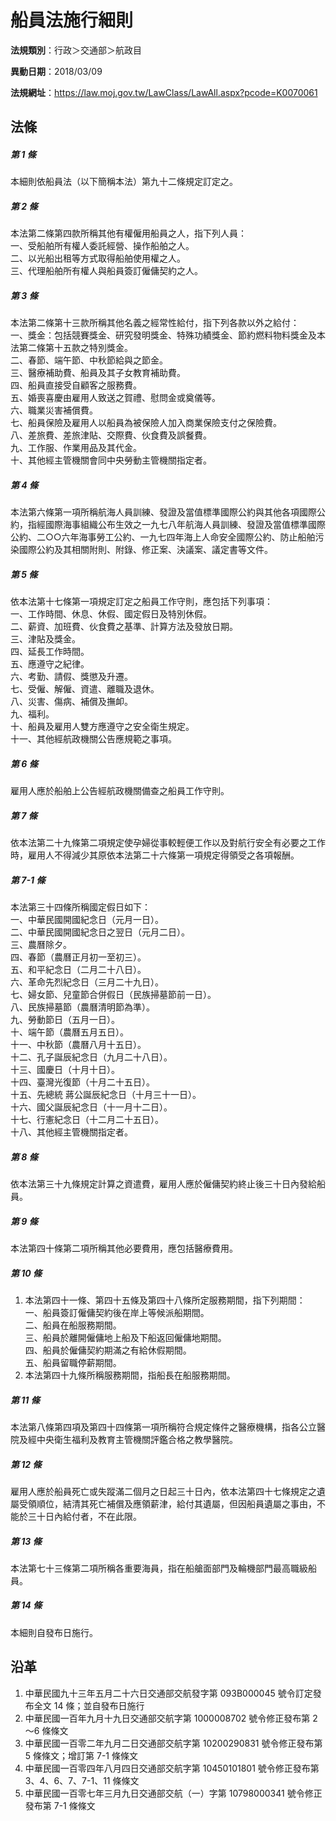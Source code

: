 # 船員法施行細則


**法規類別**：行政＞交通部＞航政目

**異動日期**：2018/03/09  

**法規網址**：https://law.moj.gov.tw/LawClass/LawAll.aspx?pcode=K0070061



## 法條
##### 第 1 條
本細則依船員法（以下簡稱本法）第九十二條規定訂定之。

##### 第 2 條
本法第二條第四款所稱其他有權僱用船員之人，指下列人員：  
一、受船舶所有權人委託經營、操作船舶之人。  
二、以光船出租等方式取得船舶使用權之人。  
三、代理船舶所有權人與船員簽訂僱傭契約之人。

##### 第 3 條
本法第二條第十三款所稱其他名義之經常性給付，指下列各款以外之給付：  
一、獎金：包括競賽獎金、研究發明獎金、特殊功績獎金、節約燃料物料獎金及本法第二條第十五款之特別獎金。  
二、春節、端午節、中秋節給與之節金。  
三、醫療補助費、船員及其子女教育補助費。  
四、船員直接受自顧客之服務費。  
五、婚喪喜慶由雇用人致送之賀禮、慰問金或奠儀等。  
六、職業災害補償費。  
七、船員保險及雇用人以船員為被保險人加入商業保險支付之保險費。  
八、差旅費、差旅津貼、交際費、伙食費及誤餐費。  
九、工作服、作業用品及其代金。  
十、其他經主管機關會同中央勞動主管機關指定者。

##### 第 4 條
本法第六條第一項所稱航海人員訓練、發證及當值標準國際公約與其他各項國際公約，指經國際海事組織公布生效之一九七八年航海人員訓練、發證及當值標準國際公約、二○○六年海事勞工公約、一九七四年海上人命安全國際公約、防止船舶污染國際公約及其相關附則、附錄、修正案、決議案、議定書等文件。

##### 第 5 條
依本法第十七條第一項規定訂定之船員工作守則，應包括下列事項：  
一、工作時間、休息、休假、國定假日及特別休假。  
二、薪資、加班費、伙食費之基準、計算方法及發放日期。  
三、津貼及獎金。  
四、延長工作時間。  
五、應遵守之紀律。  
六、考勤、請假、獎懲及升遷。  
七、受僱、解僱、資遣、離職及退休。  
八、災害、傷病、補償及撫卹。  
九、福利。  
十、船員及雇用人雙方應遵守之安全衛生規定。  
十一、其他經航政機關公告應規範之事項。

##### 第 6 條
雇用人應於船舶上公告經航政機關備查之船員工作守則。

##### 第 7 條
依本法第二十九條第二項規定使孕婦從事較輕便工作以及對航行安全有必要之工作時，雇用人不得減少其原依本法第二十六條第一項規定得領受之各項報酬。

##### 第 7-1 條
本法第三十四條所稱國定假日如下：  
一、中華民國開國紀念日（元月一日）。  
二、中華民國開國紀念日之翌日（元月二日）。  
三、農曆除夕。  
四、春節（農曆正月初一至初三）。  
五、和平紀念日（二月二十八日）。  
六、革命先烈紀念日（三月二十九日）。  
七、婦女節、兒童節合併假日（民族掃墓節前一日）。  
八、民族掃墓節（農曆清明節為準）。  
九、勞動節日（五月一日）。  
十、端午節（農曆五月五日）。  
十一、中秋節（農曆八月十五日）。  
十二、孔子誕辰紀念日（九月二十八日）。  
十三、國慶日（十月十日）。  
十四、臺灣光復節（十月二十五日）。  
十五、先總統  蔣公誕辰紀念日（十月三十一日）。  
十六、國父誕辰紀念日（十一月十二日）。  
十七、行憲紀念日（十二月二十五日）。  
十八、其他經主管機關指定者。

##### 第 8 條
依本法第三十九條規定計算之資遣費，雇用人應於僱傭契約終止後三十日內發給船員。

##### 第 9 條
本法第四十條第二項所稱其他必要費用，應包括醫療費用。

##### 第 10 條
1. 本法第四十一條、第四十五條及第四十八條所定服務期間，指下列期間：  
一、船員簽訂僱傭契約後在岸上等候派船期間。  
二、船員在船服務期間。  
三、船員於離開僱傭地上船及下船返回僱傭地期間。  
四、船員於僱傭契約期滿之有給休假期間。  
五、船員留職停薪期間。
1. 本法第四十九條所稱服務期間，指船長在船服務期間。

##### 第 11 條
本法第八條第四項及第四十四條第一項所稱符合規定條件之醫療機構，指各公立醫院及經中央衛生福利及教育主管機關評鑑合格之教學醫院。

##### 第 12 條
雇用人應於船員死亡或失蹤滿二個月之日起三十日內，依本法第四十七條規定之遺屬受領順位，結清其死亡補償及應領薪津，給付其遺屬，但因船員遺屬之事由，不能於三十日內給付者，不在此限。

##### 第 13 條
本法第七十三條第二項所稱各重要海員，指在船艙面部門及輪機部門最高職級船員。

##### 第 14 條
本細則自發布日施行。

## 沿革
1. 中華民國九十三年五月二十六日交通部交航發字第 093B000045 號令訂定發布全文 14 條；並自發布日施行
1. 中華民國一百年九月十九日交通部交航字第 1000008702 號令修正發布第 2～6 條條文
1. 中華民國一百零二年九月二日交通部交航字第 10200290831  號令修正發布第 5  條條文；增訂第 7-1  條條文
1. 中華民國一百零四年八月四日交通部交航字第 10450101801  號令修正發布第 3、4、6、7、7-1、11  條條文
1. 中華民國一百零七年三月九日交通部交航（一）字第 10798000341  號令修正發布第 7-1  條條文
